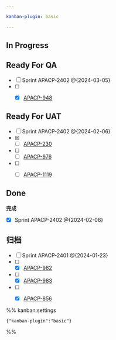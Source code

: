 ```yaml
---

kanban-plugin: basic

---
```


## In Progress



## Ready For QA

- [ ] Sprint APACP-2402 @{2024-03-05}
- [ ] - [x] [APACP-948](https://innate.atlassian.net/browse/APACP-948)


## Ready For UAT

- [ ] Sprint APACP-2402 @{2024-02-06}
- [x] - [ ] [APACP-230](https://innate.atlassian.net/browse/APACP-230)
- [ ] - [ ] [APACP-976](https://innate.atlassian.net/browse/APACP-976)
- [ ] - [ ] [APACP-1119](https://innate.atlassian.net/browse/APACP-1119)


## Done

**完成**
- [x] Sprint APACP-2402 @{2024-02-06}


## 归档

- [ ] Sprint APACP-2401 @{2024-01-23}
- [ ] - [x] [APACP-982](https://innate.atlassian.net/browse/APACP-982)
- [ ] - [x] [APACP-983](https://innate.atlassian.net/browse/APACP-983)
- [ ] - [x] [APACP-856](https://innate.atlassian.net/browse/APACP-856)




%% kanban:settings
```
{"kanban-plugin":"basic"}
```
%%
